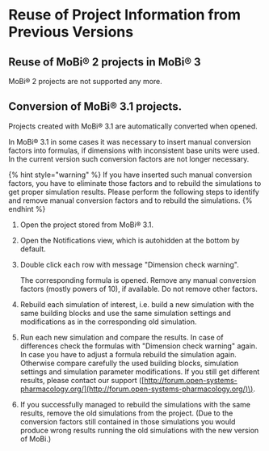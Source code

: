 # Reuse of Project Information from Previous Versions

## Reuse of MoBi® 2 projects in MoBi® 3‌

MoBi® 2 projects are not supported any more.

## Conversion of MoBi® 3.1 projects.

Projects created with MoBi® 3.1 are automatically converted when opened.

In MoBi® 3.1 in some cases it was necessary to insert manual conversion factors into formulas, if dimensions with inconsistent base units were used. In the current version such conversion factors are not longer necessary.

{% hint style="warning" %}
If you have inserted such manual conversion factors, you have to eliminate those factors and to rebuild the simulations to get proper simulation results. Please perform the following steps to identify and remove manual conversion factors and to rebuild the simulations.
{% endhint %}

1. Open the project stored from MoBi® 3.1.
2. Open the Notifications view, which is autohidden at the bottom by default.
3. Double click each row with message "Dimension check warning".

   The corresponding formula is opened. Remove any manual conversion factors \(mostly powers of 10\), if available. Do not remove other factors.

4. Rebuild each simulation of interest, i.e. build a new simulation with the same building blocks and use the same simulation settings and modifications as in the corresponding old simulation.
5. Run each new simulation and compare the results. In case of differences check the formulas with "Dimension check warning" again. In case you have to adjust a formula rebuild the simulation again. Otherwise compare carefully the used building blocks, simulation settings and simulation parameter modifications. If you still get different results, please contact our support \([http://forum.open-systems-pharmacology.org/](http://forum.open-systems-pharmacology.org/)\).
6. If you successfully managed to rebuild the simulations with the same results, remove the old simulations from the project. \(Due to the conversion factors still contained in those simulations you would produce wrong results running the old simulations with the new version of MoBi.\)

